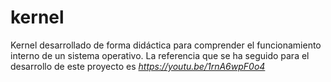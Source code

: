 # kernel

Kernel desarrollado de forma didáctica para comprender el funcionamiento interno de un sistema operativo.
La referencia que se ha seguido para el desarrollo de este proyecto es *https://youtu.be/1rnA6wpF0o4*
